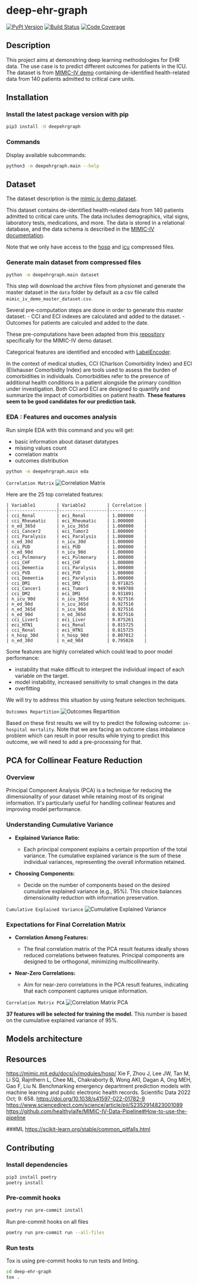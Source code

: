 # deep-ehr-graph


[![PyPI Version][pypi-image]][pypi-url]
[![Build Status][build-image]][build-url]
[![Code Coverage][coverage-image]][coverage-url]


<!-- Badges: -->

[pypi-image]: https://img.shields.io/pypi/v/deepehrgraph
[pypi-url]: https://pypi.org/project/deepehrgraph/
[build-image]: https://github.com/fco-dv/deep-ehr-graph/actions/workflows/build.yaml/badge.svg
[build-url]: https://github.com/fco-dv/deep-ehr-graph/actions/workflows/build.yaml
[coverage-image]: https://codecov.io/gh/fco-dv/deep-ehr-graph/branch/main/graph/badge.svg
[coverage-url]: https://codecov.io/gh/fco-dv/deep-ehr-graph/

## Description
This project aims at demonstring deep learning methodologies for EHR data. 
The use case is to predict different outcomes for patients in the ICU. The dataset is from [MIMIC-IV demo](https://physionet.org/content/mimic-iv-demo/2.2/) containing de-identified health-related data from 140 patients admitted to critical care units. 

## Installation
### Install the latest package version with pip
```bash
pip3 install -U deepehrgraph
```
### Commands
Display available subcommands:
```bash
python3 -m deepehrgraph.main --help
```

## Dataset
The dataset description is the [mimic iv demo dataset](https://physionet.org/content/mimic-iv-demo/2.2/).

This dataset contains de-identified health-related data from 140 patients admitted to critical care units. The data includes demographics, vital signs, laboratory tests, medications, and more. The data is stored in a relational database, and the data schema is described in the [MIMIC-IV documentation](https://mimic.mit.edu/docs/iv/).

Note that we only have access to the [hosp](https://mimic.mit.edu/docs/iv/modules/hosp/) and [icu](https://mimic.mit.edu/docs/iv/modules/icu/) compressed files.

### Generate main dataset from compressed files

```bash
python -m deepehrgraph.main dataset
```

This step will download the archive files from physionet and generate the master dataset in the `data` folder by default as a csv file called `mimic_iv_demo_master_dataset.csv`.


Several pre-computation steps are done in order to generate this master dataset:
    - CCI and ECI indexes are calculated and added to the dataset.
    - Outcomes for patients are calculed and added to the date.


These pre-computations have been adapted from this [repository](https://github.com/nliulab/mimic4ed-benchmark) specifically for the MIMIC-IV demo dataset.

Categorical features are identified and encoded with [LabelEncoder](https://scikit-learn.org/stable/modules/generated/sklearn.preprocessing.LabelEncoder.html).

In the context of medical studies, CCI (Charlson Comorbidity Index) and ECI (Elixhauser Comorbidity Index) are tools used to assess the burden of comorbidities in individuals.
Comorbidities refer to the presence of additional health conditions in a patient alongside the primary condition under investigation. Both CCI and ECI are designed to quantify and summarize the impact of comorbidities on patient health. **These features seem to be good candidates for our prediction task.**


### EDA : Features and oucomes analysis
Run simple EDA with this command and you will get:
-  basic information about dataset datatypes
-  missing values count
-  correlation matrix
-  outcomes distribution

```bash
python -m deepehrgraph.main eda
```

`Correlation Matrix`
![Correlation Matrix](assets/correlation_matrix.png)


Here are the 25 top correlated features:
```
| Variable1        | Variable2        | Correlation |
|------------------|------------------|-------------|
| cci_Renal        | eci_Renal        | 1.000000    |
| cci_Rheumatic    | eci_Rheumatic    | 1.000000    |
| n_ed_365d        | n_icu_365d       | 1.000000    |
| cci_Cancer2      | eci_Tumor2       | 1.000000    |
| cci_Paralysis    | eci_Paralysis    | 1.000000    |
| n_ed_30d         | n_icu_30d        | 1.000000    |
| cci_PUD          | eci_PUD          | 1.000000    |
| n_ed_90d         | n_icu_90d        | 1.000000    |
| cci_Pulmonary    | eci_Pulmonary    | 1.000000    |
| cci_CHF          | eci_CHF          | 1.000000    |
| cci_Dementia     | cci_Paralysis    | 1.000000    |
| cci_PVD          | eci_PVD          | 1.000000    |
| cci_Dementia     | eci_Paralysis    | 1.000000    |
| cci_DM1          | eci_DM2          | 0.971825    |
| cci_Cancer1      | eci_Tumor1       | 0.949788    |
| cci_DM2          | eci_DM1          | 0.931891    |
| n_icu_90d        | n_icu_365d       | 0.927516    |
| n_ed_90d         | n_icu_365d       | 0.927516    |
| n_ed_365d        | n_icu_90d        | 0.927516    |
| n_ed_90d         | n_ed_365d        | 0.927516    |
| cci_Liver1       | eci_Liver        | 0.875261    |
| eci_HTN1         | eci_Renal        | 0.815725    |
| cci_Renal        | eci_HTN1         | 0.815725    |
| n_hosp_30d       | n_hosp_90d       | 0.807012    |
| n_ed_30d         | n_ed_90d         | 0.795026    |
```

Some features are highly correlated which could lead to poor model performance:
- instability that make difficult to interpret the individual impact of each variable on the target.
- model instability, increased sensitivity to small changes in the data
- overfitting

We will try to address this situation by using feature selection techniques.

`Outcomes Repartition`
![Outcomes Repartition](assets/outcomes_repartition.png)

Based on these first results we will try to predict the following outcome: `in-hospital mortality`. 
Note that we are facing an outcome class imbalance problem which can result in poor results while trying to predict this outcome, we will need to add a pre-processing for that.

## PCA for Collinear Feature Reduction

### Overview

Principal Component Analysis (PCA) is a technique for reducing the dimensionality of your dataset while retaining most of its original information. It's particularly useful for handling collinear features and improving model performance.

### Understanding Cumulative Variance

- **Explained Variance Ratio:**
  - Each principal component explains a certain proportion of the total variance. The cumulative explained variance is the sum of these individual variances, representing the overall information retained.

- **Choosing Components:**
  - Decide on the number of components based on the desired cumulative explained variance (e.g., 95%). This choice balances dimensionality reduction with information preservation.

`Cumulative Explained Variance`
![Cumulative Explained Variance](assets/explained_variance.png)

### Expectations for Final Correlation Matrix

- **Correlation Among Features:**
  - The final correlation matrix of the PCA result features ideally shows reduced correlations between features. Principal components are designed to be orthogonal, minimizing multicollinearity.

- **Near-Zero Correlations:**
  - Aim for near-zero correlations in the PCA result features, indicating that each component captures unique information.

`Correlation Matrix PCA`
![Correlation Matrix PCA](assets/correlation_pca.png)

**37 features will be selected for training the model.** This number is based on the cumulative explained variance of 95%.

## Models architecture


## Resources
https://mimic.mit.edu/docs/iv/modules/hosp/
Xie F, Zhou J, Lee JW, Tan M, Li SQ, Rajnthern L, Chee ML, Chakraborty B, Wong AKI, Dagan A, Ong MEH, Gao F, Liu N. Benchmarking emergency department prediction models with machine learning and public electronic health records. Scientific Data 2022 Oct; 9: 658. <https://doi.org/10.1038/s41597-022-01782-9>
https://www.sciencedirect.com/science/article/pii/S2352914823001089
https://github.com/healthylaife/MIMIC-IV-Data-Pipeline#How-to-use-the-pipeline

###ML
https://scikit-learn.org/stable/common_pitfalls.html

## Contributing
### Install dependencies
```bash
pip3 install poetry
poetry install
```
### Pre-commit hooks
```bash
poetry run pre-commit install
```
Run pre-commit hooks on all files
```bash
poetry run pre-commit run --all-files
```
### Run tests
Tox is using pre-commit hooks to run tests and linting.
```bash
cd deep-ehr-graph
tox .
```
